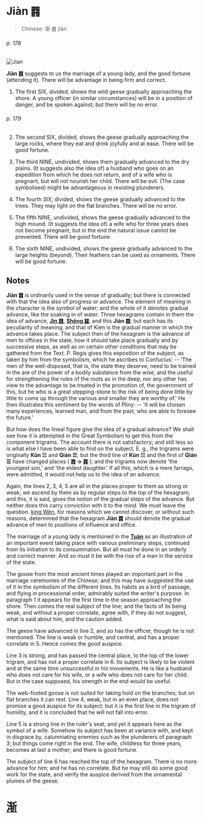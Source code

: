 # Jiàn ䷴

> Chinese: 渐 ䷴ jiàn

###### p. 178

![Jian](https://88o.io/wp-content/uploads/2018/09/53-e6b890jian.jpg)

**Jiàn ䷴** suggests to us the marriage of a young lady, and the good fortune (attending it). There will be advantage in being firm and correct.

1. The first SIX, divided, shows the wild geese gradually approaching the shore. A young officer (in similar circumstances) will be in a position of danger, and be spoken against; but there will be no error.

###### p. 179

2. The second SIX, divided, shows the geese gradually approaching the large rocks, where they eat and drink joyfully and at ease. There will be good fortune.

3. The third NINE, undivided, shows them gradually advanced to the dry plains. (It suggests also the idea of) a husband who goes on an expedition from which he does not return, and of a wife who is pregnant, but will not nourish her child. There will be evil. (The case symbolised) might be advantageous in resisting plunderers.

4. The fourth SIX, divided, shows the geese gradually advanced to the trees. They may light on the flat branches. There will be no error.

5. The fifth NINE, undivided, shows the geese gradually advanced to the high mound. (It suggests the idea of) a wife who for three years does not become pregnant; but in the end the natural issue cannot be prevented. There will be good fortune.

6. The sixth NINE, undivided, shows the geese gradually advanced to the large heights (beyond). Their feathers can be used as ornaments. There will be good fortune.

## Notes

**Jiàn ䷴** is ordinarily used in the sense of gradually; but there is connected with that the idea also of progress or advance. The element of meaning in the character is the symbol of water; and the whole of it denotes gradual advance, like the soaking in of water. Three hexagrams contain in them the idea of advance, [**Jìn ䷢**](e6998bjin.md), [**Shēng ䷭**](e58d87sheng.md), and this **Jiàn ䷴**; but each has its peculiarity of meaning, and that of Kien is the gradual manner in which the advance takes place. The subject then of the hexagram is the advance of men to offices in the state, how it should take place gradually and by successive steps, as well as on certain other conditions that may be gathered from the Text. P. Regis gives this exposition of the subject, as taken by him from the symbolism, which he ascribes to Confucius: -- 'The men of the well-disposed, that is, the state they deserve, need to be trained in the are of the power of a bodily substance from the wise, and the useful for strengthening the rules of the roots as in the deep, nor any other has view to the advantage to be treated in the promotion of, the government of this, but he who is a great stepping-stone to the risk of being done little by little to come up through the various and smaller they are worthy of.' He then illustrates this sentiment by the words of Pliny: -- 'It will be chosen many experiences, learned man, and from the past, who are able to foresee the future.'

But how does the lineal figure give the idea of a gradual advance? We shall see how it is attempted in the Great Symbolism to get this from the component trigrams. The account there is not satisfactory; and still less so is what else I have been able to find on the subject. E. g., the trigrams were originally **Kūn ☷** and **Qián ☰**; but the third line of **Kūn ☷** and the first of **Qián ☰** have changed places ( **䷋ -> ䷴** ); and the trigrams now denote 'the youngest son,' and 'the eldest daughter.' If all this, which is a mere farrago, were admitted, it would not help us to the idea of an advance.

Again, the lines 2, 3, 4, 5 are all in the places proper to them as strong or weak; we ascend by them as by regular steps to the top of the hexagram; and this, it is said, gives the notion of the gradual steps of the advance. But neither does this carry conviction with it to the mind. We must leave the question. [king Wén](https://en.wikipedia.org/wiki/King_Wen_of_Zhou), for reasons which we cannot discover, or without such reasons, determined that the hexagram **Jiàn ䷴** should denote the gradual advance of men to positions of influence and office.

The marriage of a young lady is mentioned in the **[**Tuàn**](https://en.wikipedia.org/wiki/Ten_Wings)** as an illustration of an important event taking place with various preliminary steps, continued from its initiation to its consummation. But all must he done in an orderly and correct manner. And so must it be with the rise of a man in the service of the state.

The goose from the most ancient times played an important part in the marriage ceremonies of the Chinese; and this may have suggested the use of it in the symbolism of the different lines. Its habits as a bird of passage, and flying in processional order, admirably suited the writer's purpose. In paragraph 1 it appears for the first time in the season approaching the shore. Then comes the real subject of the line; and the facts of its being weak, and without a proper correlate, agree with, if they do not suggest, what is said about him, and the caution added.

The geese have advanced in line 2, and so has the officer, though he is not mentioned. The line is weak or humble, and central, and has a proper correlate in 5. Hence comes the good auspice.

Line 3 is strong, and has passed the central place, to the top of the lower trigram, and has not a proper correlate in 6. Its subject is likely to be violent and at the same time unsuccessful in his movements. He is like a husband who does not care for his wife, or a wife who does not care for her child. But in the case supposed, his strength in the end would be useful.

The web-footed goose is not suited for taking hold on the branches; but on flat branches it can rest. Line 4, weak, but in an even place, does not promise a good auspice for its subject; but it is the first line in the trigram of humility, and it is concluded that he will not fall into error.

Line 5 is a strong line in the ruler's seat; and yet it appears here as the symbol of a wife. Somehow its subject has been at variance with, and kept in disgrace by, calumniating enemies such as the plunderers of paragraph 3; but things come right in the end. The wife, childless for three years, becomes at last a mother; and there is good fortune.

The subject of line 6 has reached the top of the hexagram. There is no more advance for him; and he has no correlate. But he may still do some good work for the state, and verify the auspice derived from the ornamental plumes of the geese.

# [渐](e6b890jian_cn.md)
